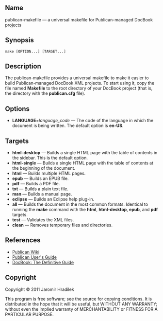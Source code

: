 Name
----

publican-makefile — a universal makefile for Publican-managed DocBook projects


Synopsis
--------

    make [OPTION...] [TARGET...]


Description
-----------

The publican-makefile provides a universal makefile to make it easier to build Publican-managed DocBook XML projects. To start using it, copy the file named **Makefile** to the root directory of your DocBook project (that is, the directory with the **publican.cfg** file).


Options
-------

* **LANGUAGE**=*language_code* — The code of the language in which the document is being written. The default option is **en-US**.


Targets
-------

* **html-desktop** — Builds a single HTML page with the table of contents in the sidebar. This is the default option.
* **html-single** — Builds a single HTML page with the table of contents at the beginning of the document.
* **html** — Builds multiple HTML pages.
* **epub** — Builds an EPUB file.
* **pdf** — Builds a PDF file.
* **txt** — Builds a plain text file.
* **man** — Builds a manual page.
* **eclipse** — Builds an Eclipse help plug-in.
* **all** — Builds the document in the most common formats. Identical to running the **make** command with the **html**, **html-desktop**, **epub**, and **pdf** targets.
* **test** — Validates the XML files.
* **clean** — Removes temporary files and directories.


References
----------

* [Publican Wiki](https://fedorahosted.org/publican/)
* [Publican User's Guide](http://jfearn.fedorapeople.org/en-US/Publican/2.7/html/Users_Guide/index.html)
* [DocBook: The Definitive Guide](http://www.docbook.org/tdg/)


Copyright
---------

Copyright © 2011 Jaromir Hradilek

This program is free software; see the source for copying conditions. It is distributed in the hope that it will be useful, but WITHOUT ANY WARRANTY; without even the implied warranty of MERCHANTABILITY or FITNESS FOR A PARTICULAR PURPOSE.
